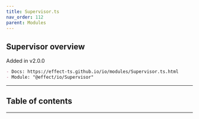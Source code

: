 ```yaml
---
title: Supervisor.ts
nav_order: 112
parent: Modules
---
```


## Supervisor overview

Added in v2.0.0

```md
- Docs: https://effect-ts.github.io/io/modules/Supervisor.ts.html
- Module: "@effect/io/Supervisor"
```

---

<h2 class="text-delta">Table of contents</h2>

---
